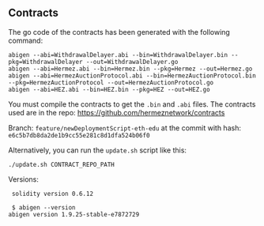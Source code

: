 ## Contracts

The go code of the contracts has been generated with the following command:

```
abigen --abi=WithdrawalDelayer.abi --bin=WithdrawalDelayer.bin --pkg=WithdrawalDelayer --out=WithdrawalDelayer.go
abigen --abi=Hermez.abi --bin=Hermez.bin --pkg=Hermez --out=Hermez.go
abigen --abi=HermezAuctionProtocol.abi --bin=HermezAuctionProtocol.bin --pkg=HermezAuctionProtocol --out=HermezAuctionProtocol.go
abigen --abi=HEZ.abi --bin=HEZ.bin --pkg=HEZ --out=HEZ.go
```
You must compile the contracts to get the `.bin` and `.abi` files. The contracts used are in the repo: https://github.com/hermeznetwork/contracts

Branch: `feature/newDeploymentScript-eth-edu`
at the commit with hash: `e6c5b7db8da2de1b9cc55e281c8d1dfa524b06f0`

Alternatively, you can run the `update.sh` script like this:
```
./update.sh CONTRACT_REPO_PATH
```

Versions:
```
 solidity version 0.6.12
```
```
 $ abigen --version
abigen version 1.9.25-stable-e7872729
```
